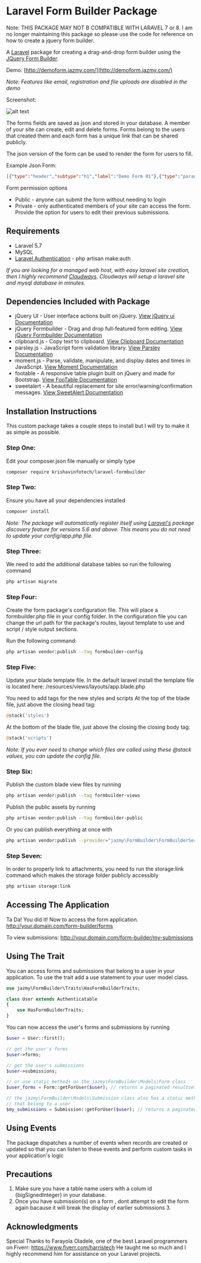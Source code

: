 
# Laravel Form Builder Package

Note: THIS PACKAGE MAY NOT B COMPATIBLE WITH LARAVEL 7 or 8. I am no longer maintaining this package so please use the code for reference on how to create a jquery form builder.

A [Laravel](https://laravel.com) package for creating a drag-and-drop form builder using the [JQuery Form Builder](https://formbuilder.online).

Demo: [http://demoform.jazmy.com/](http://demoform.jazmy.com/)

*Note: Features like email, registration and file uploads are disabled in the demo*

Screenshot:

![alt text](http://demoform.jazmy.com/img/formbuilderdemo_screenshot.jpg "Form Builder Screenshot")

The forms fields are saved as json and stored in your database. A member of your site can create, edit and delete forms. Forms belong to the users that created them and each form has a unique link that can be shared publicly.

The json version of the form can be used to render the form for users to fill.

Example Json Form:
```json
[{"type":"header","subtype":"h1","label":"Demo Form 01"},{"type":"paragraph","subtype":"p","label":"This demo form is a potluck sign-up sheet"},{"type":"text","label":"Name","className":"form-control","name":"name","subtype":"text"},{"type":"radio-group","label":"Food Category","name":"foodcategory","other":true,"values":[{"label":"Appetizer","value":"Appetizer"},{"label":"Beverage","value":"Beverage"},{"label":"Salad","value":"Salad"},{"label":"Main","value":"Main"},{"label":"Dessert","value":"Dessert"}]},{"type":"number","label":"How many will it serve","className":"form-control","name":"numberserved","min":"1","max":"50","step":"1"},{"type":"text","label":"Dish Name","className":"form-control","name":"dishname","subtype":"text"},{"type":"checkbox-group","label":"Dietary Restrictions","description":"Which of the following does your dish contain?","name":"dietaryrestrictions","values":[{"label":"Alcohol","value":"Alcohol"},{"label":"Carbs","value":"Carbs"},{"label":"Dairy","value":"Dairy"},{"label":"Egg","value":"Egg"},{"label":"Fish","value":"Fish"},{"label":"Gluten","value":"Gluten"}]},{"type":"textarea","label":"Comment","className":"form-control","name":"comment","subtype":"textarea"}]
```

Form permission options
 + Public - anyone can submit the form without needing to login
 + Private - only authenticated members of your site can access the form. Provide the option for users to edit their previous submissions.

## Requirements
+ Laravel 5.7
+ MySQL
+ [Laravel Authentication](https://laravel.com/docs/5.7/authentication) - php artisan make:auth

*If you are looking for a managed web host, with easy laravel site creation, then I highly recommend [Cloudways](https://www.cloudways.com/en/?id=45081). Cloudways will setup a laravel site and mysql database in minutes.*

## Dependencies Included with Package
+ jQuery UI - User interface actions built on jQuery. [View jQuery ui Documentation](https://jqueryui.com/)
+ jQuery Formbuilder -  Drag and drop full-featured form editing. [View jQuery Formbuilder Documentation](https://formbuilder.online)
+ clipboard.js - Copy text to clipboard. [View Clipboard Documentation](https://clipboardjs.com/)
+ parsley.js - JavaScript form validation library. [View Parsley Documentation](http://parsleyjs.org/)
+ moment.js - Parse, validate, manipulate, and display dates and times in JavaScript. [View Moment Documentation](https://momentjs.com/)
+ footable - A responsive table plugin built on jQuery and made for Bootstrap. [View FooTable Documentation](https://fooplugins.github.io/FooTable/)
+ sweetalert - A beautiful replacement for site error/warning/confirmation messages. [View SweetAlert Documentation](https://sweetalert.js.org/)

## Installation Instructions
This custom package takes a couple steps to install but I will try to make it as simple as possible.

### Step One:
Edit your composer.json file manually or simply type

```bash
composer require krishavinfotech/laravel-formbuilder
```

### Step Two:
Ensure you have all your dependencies installed

```bash
composer install
```

*Note: The package will automatically register itself using [Laravel's](https://laravel.com) package discovery feature for versions 5.6 and above. This means you do not need to update your config/app.php file.*

### Step Three:
We need to add the additional database tables so run the following command

```bash
php artisan migrate
```
### Step Four:
Create the form package's configuration file. This will place a formbuilder.php file in your config folder. In the configuration file you can change the url path for the package's routes, layout template to use and script / style output sections.

Run the following command:
```bash
php artisan vendor:publish --tag formbuilder-config
```
### Step Five:
Update your blade template file. In the default laravel install the template file is located here: /resources/views/layouts/app.blade.php

You need to add tags for the new styles and scripts
At the top of the blade file, just above the closing head tag:
```php
@stack('styles')
```

At the bottom of the blade file, just above the closing the closing body tag:
```php
@stack('scripts')
```
*Note: If you ever need to change which files are called using these @stack values, you can update the config file.*



### Step Six:
Publish the custom blade view files by running
```bash
php artisan vendor:publish --tag formbuilder-views
```
Publish the public assets by running
```bash
php artisan vendor:publish --tag formbuilder-public
```
Or you can publish everything at once with
```bash
php artisan vendor:publish --provider="jazmy\FormBuilder\FormBuilderServiceProvider"
```

### Step Seven:
In order to properly link to attachments, you need to run the storage:link command which makes the storage folder publicly accessibly

```bash
php artisan storage:link
```

## Accessing The Application
Ta Da! You did it!  Now to access the form application.
http://your.domain.com/form-builder/forms

To view submissions:
http://your.domain.com/form-builder/my-submissions

## Using The Trait
You can access forms and submissions that belong to a user in your application. To use the trait add a use statement to your user model class.

```php
use jazmy\FormBuilder\Traits\HasFormBuilderTraits;

class User extends Authenticatable
{
    use HasFormBuilderTraits;
}
```

You can now access the user's forms and submissions by running

```php
$user = User::first();

// get the user's forms
$user->forms;

// get the user's submissions
$user->submissions;

// or use static methods on the jazmy\FormBuilder\Models\Form class
$user_forms = Form::getForUser($user); // returns a paginated resultset

// the jazmy\FormBuilder\Models\Submission class also has a static method for getting the submissions
// that belong to a user
$my_submissions = Submission::getForUser($user); // returns a paginated resultset
```

## Using Events
The package dispatches a number of events when records are created or updated so that you can listen to these events and perform custom tasks in your application's logic

## Precautions
1. Make sure you have a table name users with a colum id {bigSignedInteger} in your database.
2. Once you have submission(s) on a form , dont attempt to edit the form again bacause it will break the display of earlier submissions 3. 

## Acknowledgments
Special Thanks to Farayola Oladele, one of the best Laravel programmers on Fiverr: https://www.fiverr.com/harristech He taught me so much and I highly recommend him for assistance on your Laravel projects.
